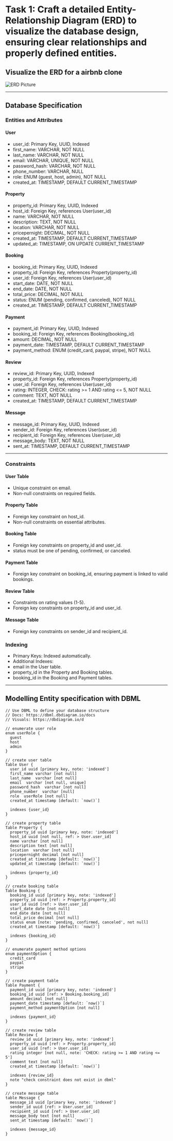 # Task 1: Craft a detailed Entity-Relationship Diagram (ERD) to visualize the database design, ensuring clear relationships and properly defined entities.

## Visualize the ERD for a airbnb clone
<img src="/alx-airbnb-database/ERD/entity_graph.png" alt="ERD Picture">

---

## Database Specification
### Entities and Attributes

#### User
- user_id: Primary Key, UUID, Indexed
- first_name: VARCHAR, NOT NULL
- last_name: VARCHAR, NOT NULL
- email: VARCHAR, UNIQUE, NOT NULL
- password_hash: VARCHAR, NOT NULL
- phone_number: VARCHAR, NULL
- role: ENUM (guest, host, admin), NOT NULL
- created_at: TIMESTAMP, DEFAULT CURRENT_TIMESTAMP

#### Property
- property_id: Primary Key, UUID, Indexed
- host_id: Foreign Key, references User(user_id)
- name: VARCHAR, NOT NULL
- description: TEXT, NOT NULL
- location: VARCHAR, NOT NULL
- pricepernight: DECIMAL, NOT NULL
- created_at: TIMESTAMP, DEFAULT CURRENT_TIMESTAMP
- updated_at: TIMESTAMP, ON UPDATE CURRENT_TIMESTAMP

#### Booking
- booking_id: Primary Key, UUID, Indexed
- property_id: Foreign Key, references Property(property_id)
- user_id: Foreign Key, references User(user_id)
- start_date: DATE, NOT NULL
- end_date: DATE, NOT NULL
- total_price: DECIMAL, NOT NULL
- status: ENUM (pending, confirmed, canceled), NOT NULL
- created_at: TIMESTAMP, DEFAULT CURRENT_TIMESTAMP

#### Payment
- payment_id: Primary Key, UUID, Indexed
- booking_id: Foreign Key, references Booking(booking_id)
- amount: DECIMAL, NOT NULL
- payment_date: TIMESTAMP, DEFAULT CURRENT_TIMESTAMP
- payment_method: ENUM (credit_card, paypal, stripe), NOT NULL

#### Review
- review_id: Primary Key, UUID, Indexed
- property_id: Foreign Key, references Property(property_id)
- user_id: Foreign Key, references User(user_id)
- rating: INTEGER, CHECK: rating >= 1 AND rating <= 5, NOT NULL
- comment: TEXT, NOT NULL
- created_at: TIMESTAMP, DEFAULT CURRENT_TIMESTAMP

#### Message
- message_id: Primary Key, UUID, Indexed
- sender_id: Foreign Key, references User(user_id)
- recipient_id: Foreign Key, references User(user_id)
- message_body: TEXT, NOT NULL
- sent_at: TIMESTAMP, DEFAULT CURRENT_TIMESTAMP

---

### Constraints

#### User Table
- Unique constraint on email.
- Non-null constraints on required fields.

#### Property Table
- Foreign key constraint on host_id.
- Non-null constraints on essential attributes.

#### Booking Table
- Foreign key constraints on property_id and user_id.
- status must be one of pending, confirmed, or canceled.

#### Payment Table
- Foreign key constraint on booking_id, ensuring payment is linked to valid bookings.

#### Review Table
- Constraints on rating values (1-5).
- Foreign key constraints on property_id and user_id.

#### Message Table
- Foreign key constraints on sender_id and recipient_id.

### Indexing
- Primary Keys: Indexed automatically.
- Additional Indexes:
-   email in the User table.
-   property_id in the Property and Booking tables.
-   booking_id in the Booking and Payment tables.

---

## Modelling Entity specification with DBML
```dbml
// Use DBML to define your database structure
// Docs: https://dbml.dbdiagram.io/docs
// Visuals: https://dbdiagram.io/d

// enumerate user role
enum userRole {
  guest
  host
  admin
}

// create user table
Table User {
  user_id uuid [primary key, note: 'indexed']
  first_name varchar [not null]
  last_name  varchar [not null]
  email  varchar [not null, unique]
  password_hash  varchar [not null]
  phone_number  varchar [null]
  role  userRole [not null]
  created_at timestamp [default: `now()`]

  indexes {user_id}
}

// create property table
Table Property {
  property_id uuid [primary key, note: 'indexed']
  host_id uuid [not null, ref: > User.user_id]
  name varchar [not null]
  description text [not null]
  location  varchar [not null]
  pricepernight decimal [not null]
  created_at timestamp [default: `now()`]
  updated_at timestamp [default: `now()`]

  indexes {property_id}
}

// create booking table
Table Booking {
  booking_id uuid [primary key, note: 'indexed']
  property_id uuid [ref: > Property.property_id]
  user_id uuid [ref: > User.user_id]
  start_date date [not null]
  end_date date [not null]
  total_price decimal [not null]
  status enum [note: 'pending, confirmed, canceled', not null]
  created_at timestamp [default: `now()`]

  indexes {booking_id}
}

// enumerate payment method options
enum paymentOption {
  credit_card
  paypal
  stripe
}

// create payment table
Table Payment {
  payment_id uuid [primary key, note: 'indexed']
  booking_id uuid [ref: > Booking.booking_id]
  amount decimal [not null]
  payment_date timestamp [default: `now()`]
  payment_method paymentOption [not null]

  indexes {payment_id}
}

// create review table
Table Review {
  review_id uuid [primary key, note: 'indexed']
  property_id uuid [ref: > Property.property_id]
  user_id uuid [ref: > User.user_id]
  rating integer [not null, note: 'CHECK: rating >= 1 AND rating <= 5']
  comment text [not null]
  created_at timestamp [default: `now()`]

  indexes {review_id}
  note "check constraint does not exist in dbml"
}

// create message table
table Message {
  message_id uuid [primary key, note: 'indexed']
  sender_id uuid [ref: > User.user_id]
  recipient_id uuid [ref: > User.user_id]
  message_body text [not null]
  sent_at timestamp [default: `now()`]

  indexes {message_id}
}
```